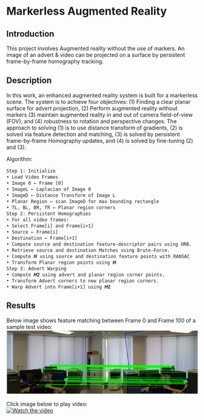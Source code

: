 # Markerless Augmented Reality

## Introduction
This project involves Augmented reality without the use of markers. An image of an advert & video can be projected on a surface by persistent frame-by-frame homography tracking.  

## Description
In this work, an enhanced augmented reality system is built for a markerless scene. The system is to achieve four objectives: (1) Finding a clear planar surface for advert projection, (2) Perform augmented reality without markers (3) maintain augmented reality in and out of camera field-of-view (FOV), and (4) robustness to rotation and perspective changes. The approach to solving (1) is to use distance transform of gradients, (2) is solved via feature detection and matching, (3) is solved by persistent frame-by-frame Homography updates, and (4) is solved by fine-tuning (2) and (3).  

Algorithm:  
```
Step 1: Initialize
• Load Video Frames
• Image 0 ← Frame [0]
• ImageL ← Laplacian of Image 0
• ImageD ← Distance Transform of Image L
• Planar Region ← scan ImageD for max bounding rectangle
• TL, BL, BR, TR ← Planar region corners
Step 2: Persistent Homographies
• For all video frames:
• Select Frame[i] and Frame[i+1]
• Source ← Frame[i]
• Destination ← Frame[i+1]
• Compute source and destination feature-descriptor pairs using ORB.
• Retrieve source and destination Matches using Brute-Force.
• Compute 𝑯 using source and destination feature points with RANSAC
• Transform Planar region points using 𝑯
Step 3: Advert Warping
• Compute 𝑯𝟐 using advert and planar region corner points.
• Transform Advert corners to new planar region corners.
• Warp Advert into Frame[i+1] using 𝑯𝟐
```

## Results
  
Below image shows feature matching between Frame 0 and Frame 100 of a sample test video:  
![](matching.png)  

Click image below to play video:  
[![Watch the video](https://img.youtube.com/vi/kaR0zuAqziA/hqdefault.jpg)](https://youtu.be/kaR0zuAqziA)

